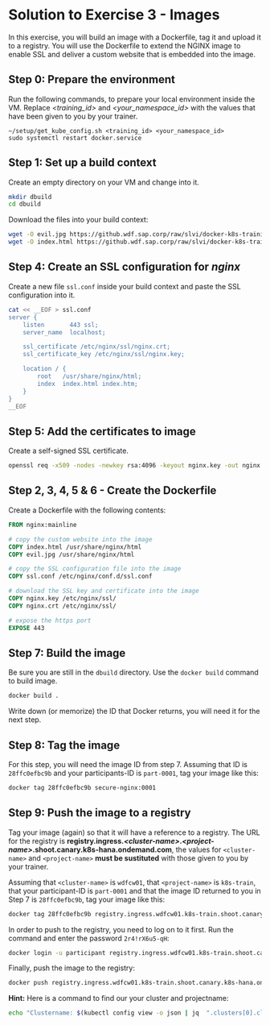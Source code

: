 # Solution to Exercise 3 - Images

In this exercise, you will build an image with a Dockerfile, tag it and upload it to a registry. You will use the Dockerfile to extend the NGINX image to enable SSL and deliver a custom website that is embedded into the image.

## Step 0: Prepare the environment

Run the following commands, to prepare your local environment inside the VM. Replace _<training_id>_ and _<your_namespace_id>_ with the values that have been given to you by your trainer.

```
~/setup/get_kube_config.sh <training_id> <your_namespace_id>
sudo systemctl restart docker.service
```

## Step 1: Set up a build context

Create an empty directory on your VM and change into it.

```bash
mkdir dbuild
cd dbuild
```

Download the files into your build context:

```bash
wget -O evil.jpg https://github.wdf.sap.corp/raw/slvi/docker-k8s-training/master/docker/res/evil.jpg
wget -O index.html https://github.wdf.sap.corp/raw/slvi/docker-k8s-training/master/docker/res/evil.html
```

## Step 4: Create an SSL configuration for _nginx_

Create a new file `ssl.conf` inside your build context and paste the SSL configuration into it.

```bash
cat << __EOF > ssl.conf
server {
    listen       443 ssl;
    server_name  localhost;

    ssl_certificate /etc/nginx/ssl/nginx.crt;
    ssl_certificate_key /etc/nginx/ssl/nginx.key;

    location / {
        root   /usr/share/nginx/html;
        index  index.html index.htm;
    }
}
__EOF
```

## Step 5: Add the certificates to image

Create a self-signed SSL certificate.

```bash
openssl req -x509 -nodes -newkey rsa:4096 -keyout nginx.key -out nginx.crt -days 365 -subj "/CN=$(hostname)"
```

## Step 2, 3, 4, 5 & 6 - Create the Dockerfile

Create a Dockerfile with the following contents:

```Dockerfile
FROM nginx:mainline

# copy the custom website into the image
COPY index.html /usr/share/nginx/html
COPY evil.jpg /usr/share/nginx/html

# copy the SSL configuration file into the image
COPY ssl.conf /etc/nginx/conf.d/ssl.conf

# download the SSL key and certificate into the image
COPY nginx.key /etc/nginx/ssl/
COPY nginx.crt /etc/nginx/ssl/

# expose the https port
EXPOSE 443
```

## Step 7: Build the image

Be sure you are still in the `dbuild` directory. Use the `docker build` command to build image.

```bash
docker build .
```

Write down (or memorize) the ID that Docker returns, you will need it for the next step.

## Step 8: Tag the image

For this step, you will need the image ID from step 7. Assuming that ID is `28ffc0efbc9b` and your participants-ID is `part-0001`, tag your image like this:

```bash
docker tag 28ffc0efbc9b secure-nginx:0001
```

## Step 9: Push the image to a registry

Tag your image (again) so that it will have a reference to a registry. The URL for the registry is  **registry.ingress.*\<cluster-name\>*.*\<project-name\>*.shoot.canary.k8s-hana.ondemand.com**, the values for `<cluster-name>` and `<project-name>` **must be sustituted** with those given to you by your trainer.

Assuming that `<cluster-name>` is `wdfcw01`, that `<project-name>` is `k8s-train`, that your participant-ID is `part-0001` and that the image ID returned to you in Step 7 is `28ffc0efbc9b`, tag your image like this:

```bash
docker tag 28ffc0efbc9b registry.ingress.wdfcw01.k8s-train.shoot.canary.k8s-hana.ondemand.com/secure-nginx:part-0001
```

In order to push to the registry, you need to log on to it first. Run the command and enter the password `2r4!rX6u5-qH`:

```bash
docker login -u participant registry.ingress.wdfcw01.k8s-train.shoot.canary.k8s-hana.ondemand.com
```

Finally, push the image to the registry:

```bash
docker push registry.ingress.wdfcw01.k8s-train.shoot.canary.k8s-hana.ondemand.com/secure-nginx:part-0001
```

**Hint:** Here is a command to find our your cluster and projectname:
```bash
echo "Clustername: $(kubectl config view -o json | jq  ".clusters[0].cluster.server" | cut -d. -f2)"; echo "Projectname: $(kubectl config view -o json | jq  ".clusters[0].cluster.server" | cut -d. -f3)"
```
